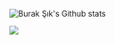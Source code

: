 

![Burak Şık's Github stats](https://github-readme-stats.vercel.app/api?username=brk007&show_icons=true&theme=gotham)

![](https://komarev.com/ghpvc/?username=brk007)
